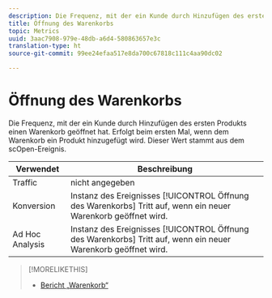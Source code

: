 ```yaml
---
description: Die Frequenz, mit der ein Kunde durch Hinzufügen des ersten Produkts einen Warenkorb geöffnet hat. Erfolgt beim ersten Mal, wenn dem Warenkorb ein Produkt hinzugefügt wird. Dieser Wert stammt aus dem scOpen-Ereignis.
title: Öffnung des Warenkorbs
topic: Metrics
uuid: 3aac7908-979e-48db-a6d4-580863657e3c
translation-type: ht
source-git-commit: 99ee24efaa517e8da700c67818c111c4aa90dc02

---
```



# Öffnung des Warenkorbs

Die Frequenz, mit der ein Kunde durch Hinzufügen des ersten Produkts einen Warenkorb geöffnet hat. Erfolgt beim ersten Mal, wenn dem Warenkorb ein Produkt hinzugefügt wird. Dieser Wert stammt aus dem scOpen-Ereignis.

| Verwendet | Beschreibung |
|---|---|
| Traffic | nicht angegeben |
| Konversion | Instanz des Ereignisses [!UICONTROL Öffnung des Warenkorbs] Tritt auf, wenn ein neuer Warenkorb geöffnet wird. |
| Ad Hoc Analysis | Instanz des Ereignisses [!UICONTROL Öffnung des Warenkorbs] Tritt auf, wenn ein neuer Warenkorb geöffnet wird. |

>[!MORELIKETHIS]
>
>* [Bericht „Warenkorb“](/help/components/c-variables/dimensionslist/reports-shopping-cart.md)

